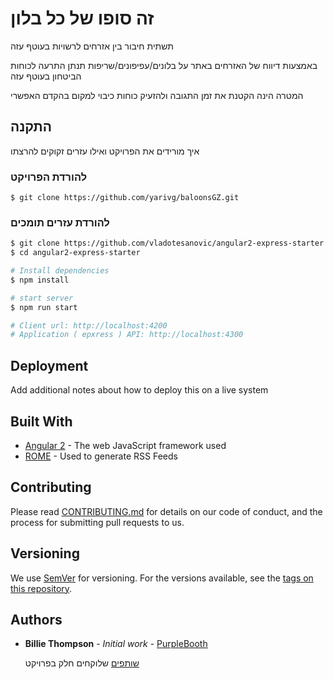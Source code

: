 # זה סופו של כל בלון

תשתית חיבור בין אזרחים לרשויות בעוטף עזה

באמצעות דיווח של האזרחים באתר על בלונים/עפיפונים/שריפות תנתן התרעה לכוחות הביטחון בעוטף עזה  

המטרה הינה הקטנת את זמן התגובה ולהזעיק כוחות כיבוי למקום בהקדם האפשרי

## התקנה 

איך מורידים את הפרויקט ואילו עזרים זקוקים להרצתו 

### להורדת הפרויקט     
```
$ git clone https://github.com/yarivg/baloonsGZ.git
```
### להורדת עזרים תומכים  
```bash
$ git clone https://github.com/vladotesanovic/angular2-express-starter
$ cd angular2-express-starter

# Install dependencies
$ npm install

# start server
$ npm run start

# Client url: http://localhost:4200
# Application ( epxress ) API: http://localhost:4300
```

## Deployment

Add additional notes about how to deploy this on a live system

## Built With

* [Angular 2](https://www.tutorialspoint.com/angular2/) - The web JavaScript framework used
* [ROME](https://rometools.github.io/rome/) - Used to generate RSS Feeds

## Contributing

Please read [CONTRIBUTING.md](https://gist.github.com/PurpleBooth/b24679402957c63ec426) for details on our code of conduct, and the process for submitting pull requests to us.

## Versioning

We use [SemVer](http://semver.org/) for versioning. For the versions available, see the [tags on this repository](https://github.com/your/project/tags). 

## Authors

* **Billie Thompson** - *Initial work* - [PurpleBooth](https://github.com/PurpleBooth)

  [שותפים](https://github.com/yarivg/baloonsGZ/graphs/contributors) שלוקחים חלק בפרויקט 

